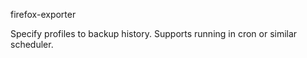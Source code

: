 firefox-exporter

Specify profiles to backup history. Supports running in cron or similar scheduler.

